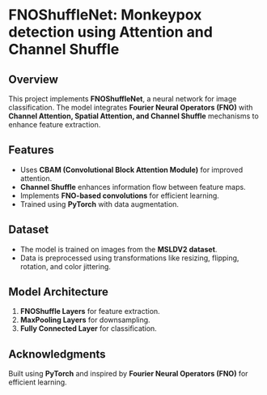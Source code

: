 # FNOShuffleNet: Monkeypox detection using Attention and Channel Shuffle

## Overview
This project implements **FNOShuffleNet**, a neural network for image classification. The model integrates **Fourier Neural Operators (FNO)** with **Channel Attention, Spatial Attention, and Channel Shuffle** mechanisms to enhance feature extraction.

## Features
- Uses **CBAM (Convolutional Block Attention Module)** for improved attention.
- **Channel Shuffle** enhances information flow between feature maps.
- Implements **FNO-based convolutions** for efficient learning.
- Trained using **PyTorch** with data augmentation.

## Dataset
- The model is trained on images from the **MSLDV2 dataset**.
- Data is preprocessed using transformations like resizing, flipping, rotation, and color jittering.

## Model Architecture
1. **FNOShuffle Layers** for feature extraction.
2. **MaxPooling Layers** for downsampling.
3. **Fully Connected Layer** for classification.


## Acknowledgments
Built using **PyTorch** and inspired by **Fourier Neural Operators (FNO)** for efficient learning.

